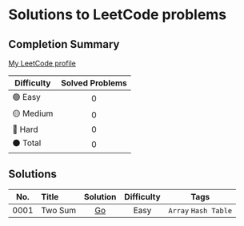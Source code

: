 # Solutions to LeetCode problems

## Completion Summary

[My LeetCode profile](https://leetcode.com/goldennovember/)

| Difficulty             | Solved Problems |
| ---------------------- | :-------------: |
| :green_circle: Easy    |        0        |
| :yellow_circle: Medium |        0        |
| :red_circle: Hard      |        0        |
| :black_circle: Total   |        0        |

## Solutions

| No.  | Title   |                 Solution                 | Difficulty |         Tags         |
| :--: | :------ | :--------------------------------------: | :--------: | :------------------: |
| 0001 | Two Sum | [Go](algorithms/easy/two-sum/two-sum.go) |    Easy    | `Array` `Hash Table` |
